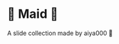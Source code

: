 # :diamond_shape_with_a_dot_inside: Maid :diamond_shape_with_a_dot_inside:
A slide collection made by aiya000 :eyes:
